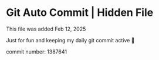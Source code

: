# Git Auto Commit | Hidden File

This file was added Feb 12, 2025

Just for fun and keeping my daily git commit active 🤪

commit number: 1387641
